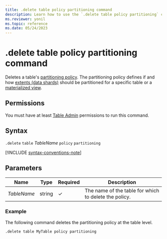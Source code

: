 ```yaml
---
title: .delete table policy partitioning command
description: Learn how to use the `.delete table policy partitioning` command to delete a table's partitioning policy.
ms.reviewer: yonil
ms.topic: reference
ms.date: 05/24/2023
---
```

# .delete table policy partitioning command

Deletes a table's [partitioning policy](partitioning-policy.md). The partitioning policy defines if and how [extents (data shards)](../management/extents-overview.md) should be partitioned for a specific table or a [materialized view](materialized-views/materialized-view-overview.md).

## Permissions

You must have at least [Table Admin](access-control/role-based-access-control.md) permissions to run this command.

## Syntax

`.delete` `table` *TableName* `policy` `partitioning`

[!INCLUDE [syntax-conventions-note](../../includes/syntax-conventions-note.md)]

## Parameters

|Name|Type|Required|Description|
|--|--|--|--|
|*TableName*|string|&check;|The name of the table for which to delete the policy.|

### Example

The following command deletes the partitioning policy at the table level.

```kusto
.delete table MyTable policy partitioning 
```
